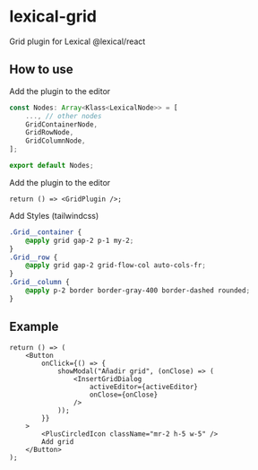 # lexical-grid

Grid plugin for Lexical @lexical/react

## How to use

Add the plugin to the editor

```ts
const Nodes: Array<Klass<LexicalNode>> = [
    ..., // other nodes
    GridContainerNode,
    GridRowNode,
    GridColumnNode,
];

export default Nodes;
```

Add the plugin to the editor

```tsx
return () => <GridPlugin />;
```

Add Styles (tailwindcss)

```css
.Grid__container {
    @apply grid gap-2 p-1 my-2;
}
.Grid__row {
    @apply grid gap-2 grid-flow-col auto-cols-fr;
}
.Grid__column {
    @apply p-2 border border-gray-400 border-dashed rounded;
}
```

## Example

```tsx
return () => (
    <Button
        onClick={() => {
            showModal("Añadir grid", (onClose) => (
                <InsertGridDialog
                    activeEditor={activeEditor}
                    onClose={onClose}
                />
            ));
        }}
    >
        <PlusCircledIcon className="mr-2 h-5 w-5" />
        Add grid
    </Button>
);
```
